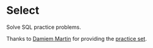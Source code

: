 # Select

Solve SQL practice problems.

Thanks to [Damiem Martin][1] for providing the [practice set][2].


[1]: https://github.com/kiwidamien
[2]: https://github.com/kiwidamien/SQL_practice
